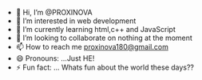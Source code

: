 - 👋 Hi, I’m @PROXINOVA
- 👀 I’m interested in web development 
- 🌱 I’m currently learning html,c++ and JavaScript 
- 💞️ I’m looking to collaborate on nothing at the moment 
- 📫 How to reach me proxinova180@gmail.com
- 😄 Pronouns: ...Just HE!
- ⚡ Fun fact: ... Whats fun about the world these days?? 

<!---
PROXINOVA/PROXINOVA is a ✨ special ✨ repository because its `README.md` (this file) appears on your GitHub profile.
You can click the Preview link to take a look at your changes.
--->
